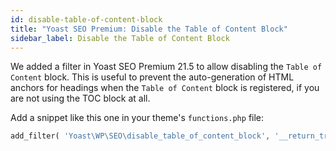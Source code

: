 ```yaml
---
id: disable-table-of-content-block
title: "Yoast SEO Premium: Disable the Table of Content Block"
sidebar_label: Disable the Table of Content Block
---
```


We added a filter in Yoast SEO Premium 21.5 to allow disabling the `Table of Content` block. This is useful to prevent the auto-generation of HTML anchors for headings when the `Table of Content` block is registered, if you are not using the TOC block at all.

Add a snippet like this one in your theme's `functions.php` file:

```php
add_filter( 'Yoast\WP\SEO\disable_table_of_content_block', '__return_true' );
```
